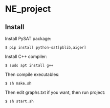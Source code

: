 # NE_project
## Install
Install PySAT package:
```
$ pip install python-sat[pblib,aiger]
```
Install C++ compiler:
```
$ sudo apt install g++
```
Then compile executables:
```
$ sh make.sh
```
Then edit graphs.txt if you want, then run project:
```
$ sh start.sh
```
